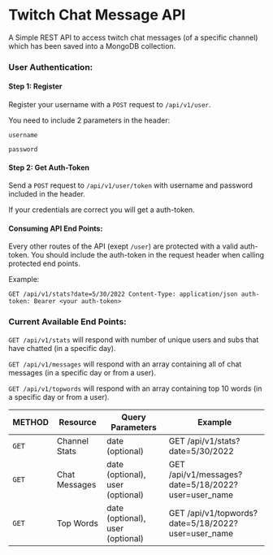 # Twitch Chat Message API

A Simple REST API to access twitch chat messages (of a specific channel) which has been saved into a MongoDB collection.

### User Authentication:

#### Step 1: Register

Register your username with a `POST` request to `/api/v1/user`.

You need to include 2 parameters in the header:

`username`

`password`

#### Step 2: Get Auth-Token

Send a `POST` request to `/api/v1/user/token` with username and password included in the header.

If your credentials are correct you will get a auth-token.

#### Consuming API End Points:

Every other routes of the API (exept `/user`) are protected with a valid auth-token. You should include the auth-token in the request header when calling protected end points.

Example:

`GET /api/v1/stats?date=5/30/2022 Content-Type: application/json auth-token: Bearer <your auth-token>`

### Current Available End Points:

`GET /api/v1/stats` will respond with number of unique users and subs that have chatted (in a specific day).

`GET /api/v1/messages` will respond with an array containing all of chat messages (in a specific day or from a user).

`GET /api/v1/topwords` will respond with an array containing top 10 words (in a specific day or from a user).

| METHOD | Resource      | Query Parameters                 | Example                                            |
| ------ | ------------- | -------------------------------- | -------------------------------------------------- |
| `GET`  | Channel Stats | date (optional)                  | GET /api/v1/stats?date=5/30/2022                   |
| `GET`  | Chat Messages | date (optional), user (optional) | GET /api/v1/messages?date=5/18/2022?user=user_name |
| `GET`  | Top Words     | date (optional), user (optional) | GET /api/v1/topwords?date=5/18/2022?user=user_name |
